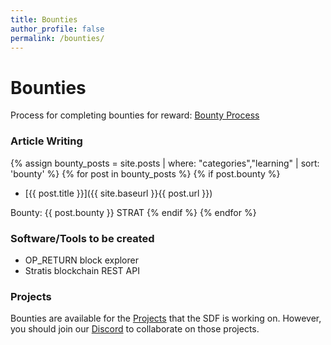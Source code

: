 ```yaml
---
title: Bounties
author_profile: false
permalink: /bounties/
---
```

# Bounties

Process for completing bounties for reward: [Bounty Process](/bountyprocess/)

### Article Writing

{% assign bounty_posts = site.posts | where: "categories","learning" | sort: 'bounty' %}
{% for post in bounty_posts %}
{% if post.bounty %}
* [{{ post.title }}]({{ site.baseurl }}{{ post.url }})

Bounty: {{ post.bounty }} STRAT
{% endif %}
{% endfor %}

### Software/Tools to be created

* OP_RETURN block explorer
* Stratis blockchain REST API

### Projects

Bounties are available for the [Projects](/projects/) that the SDF is working on. However, you should join our [Discord](/discord/) to collaborate on those projects.